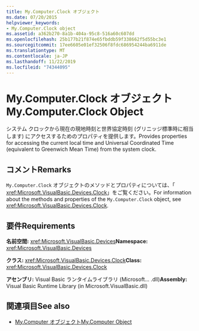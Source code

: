 ```yaml
---
title: My.Computer.Clock オブジェクト
ms.date: 07/20/2015
helpviewer_keywords:
- My.Computer.Clock object
ms.assetid: a362b270-8a1b-404a-95c8-516a60c607dd
ms.openlocfilehash: 25b177b21f874e65fbddb59f338662f5d55bc3e1
ms.sourcegitcommit: 17ee6605e01ef32506f8fdc686954244ba6911de
ms.translationtype: MT
ms.contentlocale: ja-JP
ms.lasthandoff: 11/22/2019
ms.locfileid: "74344095"
---
```

# <a name="mycomputerclock-object"></a><span data-ttu-id="a0218-102">My.Computer.Clock オブジェクト</span><span class="sxs-lookup"><span data-stu-id="a0218-102">My.Computer.Clock Object</span></span>
<span data-ttu-id="a0218-103">システム クロックから現在の現地時刻と世界協定時刻 (グリニッジ標準時に相当します) にアクセスするためのプロパティを提供します。</span><span class="sxs-lookup"><span data-stu-id="a0218-103">Provides properties for accessing the current local time and Universal Coordinated Time (equivalent to Greenwich Mean Time) from the system clock.</span></span>  
  
## <a name="remarks"></a><span data-ttu-id="a0218-104">コメント</span><span class="sxs-lookup"><span data-stu-id="a0218-104">Remarks</span></span>  
 <span data-ttu-id="a0218-105">`My.Computer.Clock` オブジェクトのメソッドとプロパティについては、「 <xref:Microsoft.VisualBasic.Devices.Clock>」をご覧ください。</span><span class="sxs-lookup"><span data-stu-id="a0218-105">For information about the methods and properties of the `My.Computer.Clock` object, see <xref:Microsoft.VisualBasic.Devices.Clock>.</span></span>  
  
## <a name="requirements"></a><span data-ttu-id="a0218-106">要件</span><span class="sxs-lookup"><span data-stu-id="a0218-106">Requirements</span></span>  
 <span data-ttu-id="a0218-107">**名前空間:** <xref:Microsoft.VisualBasic.Devices></span><span class="sxs-lookup"><span data-stu-id="a0218-107">**Namespace:** <xref:Microsoft.VisualBasic.Devices></span></span>  
  
 <span data-ttu-id="a0218-108">**クラス:** <xref:Microsoft.VisualBasic.Devices.Clock></span><span class="sxs-lookup"><span data-stu-id="a0218-108">**Class:** <xref:Microsoft.VisualBasic.Devices.Clock></span></span>  
  
 <span data-ttu-id="a0218-109">**アセンブリ:** Visual Basic ランタイムライブラリ (Microsoft... .dll)</span><span class="sxs-lookup"><span data-stu-id="a0218-109">**Assembly:** Visual Basic Runtime Library (in Microsoft.VisualBasic.dll)</span></span>  
  
## <a name="see-also"></a><span data-ttu-id="a0218-110">関連項目</span><span class="sxs-lookup"><span data-stu-id="a0218-110">See also</span></span>

- [<span data-ttu-id="a0218-111">My.Computer オブジェクト</span><span class="sxs-lookup"><span data-stu-id="a0218-111">My.Computer Object</span></span>](../../../visual-basic/language-reference/objects/my-computer-object.md)
